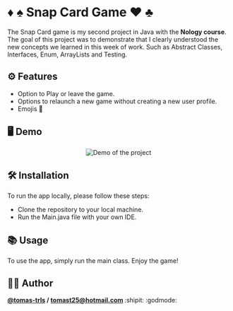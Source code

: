 # ♦ ♠ Snap Card Game ♥ ♣

The Snap Card game is my second project in Java with the __Nology course__. The goal of this project was to demonstrate that I clearly understood the new concepts we learned in this week of work. Such as Abstract Classes, Interfaces, Enum, ArrayLists and Testing.

## ⚙️ Features

- Option to Play or leave the game.
- Options to relaunch a new game without creating a new user profile.
- Emojis 🎉


## 🖥️ Demo

<div align="center">

  ![Demo of the project](http://g.recordit.co/cios0RryqZ.gif)

</div>

## 🛠️ Installation 

To run the app locally, please follow these steps:

- Clone the repository to your local machine.
- Run the Main.java file with your own IDE.

## 📚 Usage

To use the app, simply run the main class. Enjoy the game!

## 🧑‍💻 Author

<strong>[@tomas-trls](https://www.github.com/tomas-trls) / tomast25@hotmail.com  </strong>
 :shipit: :godmode:
